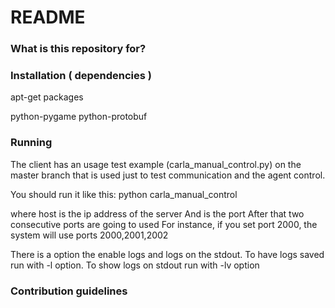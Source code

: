 # README #



### What is this repository for? ###




### Installation ( dependencies ) ###

apt-get packages 

python-pygame 
python-protobuf


### Running ### 

The client has an usage test example (carla_manual_control.py) on the master branch that is used just to test communication and the agent control.

You should run it like this:
python carla_manual_control <host> <port>


where host is the ip address of the server
And <port> is the port
After that two consecutive ports are going to used
For instance, if you set port 2000, the system will use ports 
2000,2001,2002

There is a option the enable logs and logs on the stdout.
To have logs saved run with -l option.
To show logs on stdout run with -lv option


### Contribution guidelines ###

